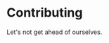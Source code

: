 # Contributing

Let's not get ahead of ourselves.

<!-- Contributions are welcome, and they are greatly appreciated! Every
little bit helps, and credit will always be given.

You can contribute in many ways:

## Types of Contributions

### Report Bugs

Report bugs at <https://github.com/michaelwooley/nya/issues>

If you are reporting a bug, please include:

-   Your operating system name and version.
-   Any details about your local setup that might be helpful in
    troubleshooting.
-   Detailed steps to reproduce the bug.

### Fix Bugs

Look through the GitHub issues for bugs. Anything tagged with \"bug\"
and \"help wanted\" is open to whoever wants to implement a fix for it.

### Implement Features

Look through the GitHub issues for features. Anything tagged with
\"enhancement\" and \"help wanted\" is open to whoever wants to
implement it.

### Write Documentation

Cookiecutter PyPackage could always use more documentation, whether as
part of the official docs, in docstrings, or even on the web in blog
posts, articles, and such.

### Submit Feedback

The best way to send feedback is to file an issue at
<https://github.com/michaelwooley/nya/issues>.

If you are proposing a new feature:

-   Explain in detail how it would work.
-   Keep the scope as narrow as possible, to make it easier to
    implement.
-   Remember that this is a volunteer-driven project, and that
    contributions are welcome :)

## Get Started!

Ready to contribute? Here\'s how to set up [nya]{.title-ref} for local
development. Please note this documentation assumes you already have
[poetry]{.title-ref} and [Git]{.title-ref} installed and ready to go.

| 1. Fork the [nya]{.title-ref} repo on GitHub.

| 2. Clone your fork locally:

> ``` bash
> cd <directory_in_which_repo_should_be_created>
> git clone git@github.com:YOUR_NAME/nya.git
> ```

| 3. Now we need to install the environment. Navigate into the directory

> ``` bash
> cd nya
> ```
>
> If you are using `pyenv`, select a version to use locally. (See
> installed versions with `pyenv versions`)
>
> ``` bash
> pyenv local <x.y.z>
> ```
>
> Then, install and activate the environment with:
>
> ``` bash
> poetry install
> poetry shell
> ```

| 4. Install pre-commit to run linters/formatters at commit time:

> ``` bash
> poetry run pre-commit install
> ```

| 5. Create a branch for local development:

> ``` bash
> git checkout -b name-of-your-bugfix-or-feature
> ```
>
> Now you can make your changes locally.

| 6. Don\'t forget to add test cases for your added functionality to the
  `tests` directory.

| 7. When you\'re done making changes, check that your changes pass the
  formatting tests.

> ``` bash
> make lint
> ```

| 8. Now, validate that all unit tests are passing:

> ``` bash
> make test
> ```

| 9. Before raising a pull request you should also run tox. This will
  run the tests across different versions of Python:

> ``` bash
> tox
> ```
>
> This requires you to have multiple versions of python installed. This
> step is also triggered in the CI/CD pipeline, so you could also choose
> to skip this step locally.

| 10. Commit your changes and push your branch to GitHub:

> ``` bash
> git add .
> git commit -m "Your detailed description of your changes."
> git push origin name-of-your-bugfix-or-feature
> ```

| 11. Submit a pull request through the GitHub website.

## Pull Request Guidelines

Before you submit a pull request, check that it meets these guidelines:

1.  The pull request should include tests.
2.  If the pull request adds functionality, the docs should be updated.
    Put your new functionality into a function with a docstring, and add
    the feature to the list in README.rst. -->
